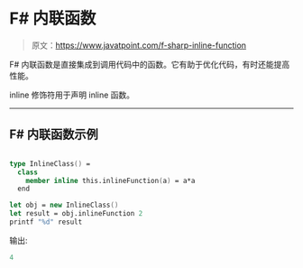 # F# 内联函数

> 原文：<https://www.javatpoint.com/f-sharp-inline-function>

F# 内联函数是直接集成到调用代码中的函数。它有助于优化代码，有时还能提高性能。

inline 修饰符用于声明 inline 函数。

* * *

## F# 内联函数示例

```fsharp

type InlineClass() =
  class
    member inline this.inlineFunction(a) = a*a
  end

let obj = new InlineClass()
let result = obj.inlineFunction 2
printf "%d" result

```

输出:

```fsharp
4

```